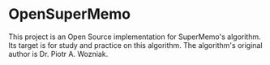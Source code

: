 # OpenSuperMemo
This project is an Open Source implementation for SuperMemo's algorithm. Its target is for study and practice on this algorithm. The algorithm's original author is Dr. Piotr A. Wozniak.

